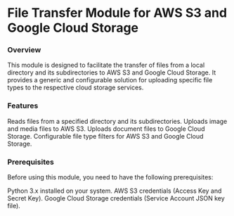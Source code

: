 # File Transfer Module for AWS S3 and Google Cloud Storage
### Overview
This module is designed to facilitate the transfer of files from a local directory and its subdirectories to AWS S3 and Google Cloud Storage. It provides a generic and configurable solution for uploading specific file types to the respective cloud storage services.

### Features
Reads files from a specified directory and its subdirectories.
Uploads image and media files to AWS S3.
Uploads document files to Google Cloud Storage.
Configurable file type filters for AWS S3 and Google Cloud Storage.

### Prerequisites
Before using this module, you need to have the following prerequisites:

Python 3.x installed on your system.
AWS S3 credentials (Access Key and Secret Key).
Google Cloud Storage credentials (Service Account JSON key file).
